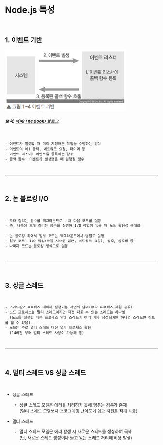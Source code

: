 # Node.js 특성

<br>

## 1. 이벤트 기반

![이벤트 기반](https://github.com/daldalhada/Express/blob/main/image/1/1-2/Node1.PNG)

##### 출처: <a href="https://thebook.io/080229/ch01/01/03/">더북(The Book) 블로그</a>

<br>

    - 이벤트가 발생할 때 미리 지정해둔 작업을 수행하는 방식
    - 이벤트의 예) 클릭, 네트워크 요청, 타이머 등
    - 이벤트 리스너: 이벤트를 등록하는 함수
    - 콜백 함수: 이벤트가 발생했을 때 실행될 함수

<br>

***

<br>

## 2. 논 블로킹 I/O

<br>

    - 오래 걸리는 함수를 백그라운드로 보내 다음 코드를 실행
    - 즉, 나중에 오래 걸리는 함수를 실행해 I/O 작업이 많을 때 노드 활용성 극대화
  
    - 논 블로킹 하에서 일부 코드는 백그라운드에서 병렬로 실행
    - 일부 코드: I/O 작업(파일 시스템 접근, 네트워크 요청), 압축, 암호화 등
    - 나머지 코드는 블로킹 방식으로 실행

<br>

***

<br>

## 3. 싱글 스레드

<br>

    - 스레드란? 프로세스 내에서 실행되는 작업의 단위(부모 프로세스 자원 공유)
    - 노드 프로세스는 멀티 스레드이지만 직접 다룰 수 있는 스레드는 하나임
      (노드를 실행할 때는 프로세스 안에 스레드가 여러 개가 생성되지만 하나의 스레드만 컨트롤 할 수 있음)
    - 노드는 주로 멀티 스레드 대신 멀티 프로세스 활용
      (14버전 부터 멀티 스레드 사용이 가능해 짐)

<br>

***

<br>

## 4. 멀티 스레드 VS 싱글 스레드

<br>

* 싱글 스레드

    - 싱글 스레드 모델은 에러를 처리하지 못해 멈추는 경우가 존재   
      (멀티 스레드 모델보다 프로그래밍 난이도가 쉽고 자원을 적게 사용)


* 멀티 스레드
  
    - 멀티 스레드 모델은 에러 발생 시 새로운 스레드를 생성하여 극복   
      (단, 새로운 스레드 생성이나 놀고 있는 스레드 처리에 비용 발생)


<br>